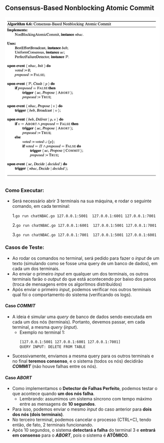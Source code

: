 ## Consensus-Based Nonblocking Atomic Commit
![Alt text](image.png)

### Como Executar:
- Será necessário abrir 3 terminais na sua máquina, e rodar o seguinte comando, em cada terminal:
  
    1.`go run chatNBAC.go 127.0.0.1:5001  127.0.0.1:6001 127.0.0.1:7001`
  
    2.`go run chatNBAC.go 127.0.0.1:6001  127.0.0.1:5001 127.0.0.1:7001`
  
    3.`go run chatNBAC.go 127.0.0.1:7001  127.0.0.1:5001 127.0.0.1:6001`

### Casos de Teste:
- Ao rodar os comandos no terminal, será pedido para fazer o *input* de um texto (simulando como se fosse uma query de um banco de dados), em cada um dos terminais.
- Ao enviar o primeiro *input* em qualquer um dos terminais, os outros terminais farão o *output* do que está acontecendo por baixo dos panos (troca de mensagens entre os algoritmos distribuídos)
- Após enviar o primeiro *input*, podemos verificar nos outros terminais qual foi o comportamento do sistema (verificando os logs).
#### Caso ***COMMIT***
- A ideia é simular uma *query* de banco de dados sendo executada em cada um dos nós (terminais). Portanto, devemos passar, em cada terminal, a mesma *query* (*input*).
    - Exemplo no terminal 1:
        ```
        [127.0.0.1:5001 127.0.0.1:6001 127.0.0.1:7001]
        QUERY INPUT: DELETE FROM TABLE
        ```
- Sucessivamente, enviamos a mesma query para os outros terminais e no final **teremos consenso**, e o sistema (todos os nós) decidirão ***COMMIT*** (não houve falhas entre os nós).

#### Caso ***ABORT***
- Como implementamos o **Detector de Falhas Perfeito**, podemos testar o que acontece quando **um dos nós falha**.
    - Lembrando: assumimos um sistema síncrono com tempo máximo entre as mensagens de **10 segundos**.
- Para isso, podemos enviar o mesmo *input* do caso anterior para **dois dos nós (dois terminais)**.
- No terceiro terminal, podemos cancelar o processo (CTRL+C), tendo então, de fato, 2 terminais funcionando.
- Após 10 segundos, o sistema **detectará a falha** do terminal 3 e **entrará em consenso** para o ***ABORT***, pois o sistema é **ATÔMICO**.

